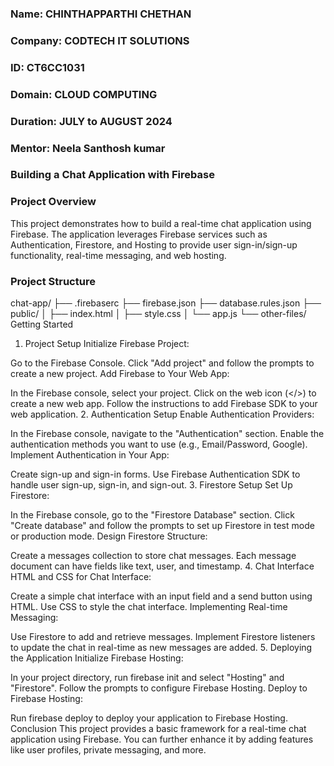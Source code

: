 ### **Name:** CHINTHAPPARTHI CHETHAN
### **Company:** CODTECH IT SOLUTIONS
### **ID:** CT6CC1031
### **Domain:** CLOUD COMPUTING
### **Duration:** JULY to AUGUST 2024
### **Mentor:** Neela Santhosh kumar

### **Building a Chat Application with Firebase**
### **Project Overview**
This project demonstrates how to build a real-time chat application using Firebase. The application leverages Firebase services such as Authentication, Firestore, and Hosting to provide user sign-in/sign-up functionality, real-time messaging, and web hosting.

### Project Structure
chat-app/
├── .firebaserc
├── firebase.json
├── database.rules.json
├── public/
│   ├── index.html
│   ├── style.css
│   └── app.js
└── other-files/
Getting Started
1. Project Setup
Initialize Firebase Project:

Go to the Firebase Console.
Click "Add project" and follow the prompts to create a new project.
Add Firebase to Your Web App:

In the Firebase console, select your project.
Click on the web icon (</>) to create a new web app.
Follow the instructions to add Firebase SDK to your web application.
2. Authentication Setup
Enable Authentication Providers:

In the Firebase console, navigate to the "Authentication" section.
Enable the authentication methods you want to use (e.g., Email/Password, Google).
Implement Authentication in Your App:

Create sign-up and sign-in forms.
Use Firebase Authentication SDK to handle user sign-up, sign-in, and sign-out.
3. Firestore Setup
Set Up Firestore:

In the Firebase console, go to the "Firestore Database" section.
Click "Create database" and follow the prompts to set up Firestore in test mode or production mode.
Design Firestore Structure:

Create a messages collection to store chat messages.
Each message document can have fields like text, user, and timestamp.
4. Chat Interface
HTML and CSS for Chat Interface:

Create a simple chat interface with an input field and a send button using HTML.
Use CSS to style the chat interface.
Implementing Real-time Messaging:

Use Firestore to add and retrieve messages.
Implement Firestore listeners to update the chat in real-time as new messages are added.
5. Deploying the Application
Initialize Firebase Hosting:

In your project directory, run firebase init and select "Hosting" and "Firestore".
Follow the prompts to configure Firebase Hosting.
Deploy to Firebase Hosting:

Run firebase deploy to deploy your application to Firebase Hosting.
Conclusion
This project provides a basic framework for a real-time chat application using Firebase. You can further enhance it by adding features like user profiles, private messaging, and more.






